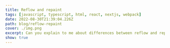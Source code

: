 ```yaml
---
title: Reflow and repaint
tags: [javascript, typescript, html, react, nextjs, webpack]
date: 2022-08-30T21:39:04.226Z
path: blog/reflow-repaint
cover: ./img.png
excerpt: Can you explain to me about differences between reflow and repaint ?
show: true
---
```

